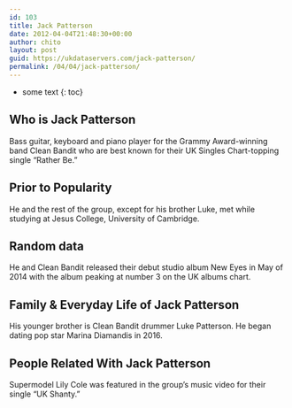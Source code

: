 ```yaml
---
id: 103
title: Jack Patterson
date: 2012-04-04T21:48:30+00:00
author: chito
layout: post
guid: https://ukdataservers.com/jack-patterson/
permalink: /04/04/jack-patterson/
---
```


* some text
{: toc}


## Who is  Jack Patterson
                  
                  
                  
Bass guitar, keyboard and piano player for the Grammy Award-winning band Clean Bandit who are best known for their UK Singles Chart-topping single &#8220;Rather Be.&#8221;  
                  
                
                
                
## Prior to Popularity 
                  
                  
                  
He and the rest of the group, except for his brother Luke, met while studying at Jesus College, University of Cambridge. 
                  
                
                
                
## Random data 
                  
                  
                  
He and Clean Bandit released their debut studio album New Eyes in May of 2014 with the album peaking at number 3 on the UK albums chart.
                  
                
                
                
## Family & Everyday Life of Jack Patterson
                  
                  
                  
His younger brother is Clean Bandit drummer Luke Patterson. He began dating pop star Marina Diamandis in 2016. 
                  
                
                
                
## People Related With  Jack Patterson
                  
                  
                  
Supermodel Lily Cole was featured in the group&#8217;s music video for their single &#8220;UK Shanty.&#8221; 
                  
                
              
            
          
          
          
    
    
  

